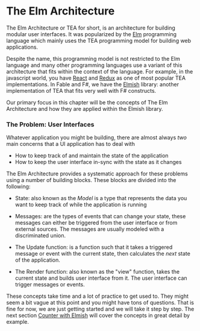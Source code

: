 # The Elm Architecture

The Elm Architecture or TEA for short, is an architecture for building modular user interfaces. It was popularized by the [Elm](https://elm-lang.org/) programming language which mainly uses the TEA programming model for building web applications.

Despite the name, this programming model is not restricted to the Elm language and many other programming languages use a variant of this architecture that fits within the context of the language. For example, in the javascript world, you have [React](https://reactjs.org/) and [Redux](https://redux.js.org/) as one of most popular TEA implementations. In Fable and F#, we have the [Elmish](https://elmish.github.io/elmish/) library: another implementation of TEA that fits very well with F# constructs.

Our primary focus in this chapter will be the concepts of The Elm Architecture and how they are applied within the Elmish library.

### The Problem: User Interfaces

Whatever application you might be building, there are almost always *two* main concerns that a UI application has to deal with
 - How to keep track of and maintain the state of the application
 - How to keep the user interface in-sync with the state as it changes

The Elm Architecture provides a systematic approach for these problems using a number of building blocks. These blocks are divided into the following:

 - State: also known as the *Model* is a type that represents the data you want to keep track of while the application is running

 - Messages: are the types of events that can change your state, these messages can either be triggered from the user interface or from external sources. The messages are usually modeled with a discriminated union.

 - The Update function: is a function such that it takes a triggered message or event with the current state, then calculates the *next* state of the application.

 - The Render function: also known as the "view" function, takes the current state and builds user interface from it. The user interface can trigger messages or events.

These concepts take time and a lot of practice to get used to. They might seem a bit vague at this point and you might have tons of questions. That is fine for now, we are just getting started and we will take it step by step. The next section [Counter with Elmish](counter) will cover the concepts in great detail by example.